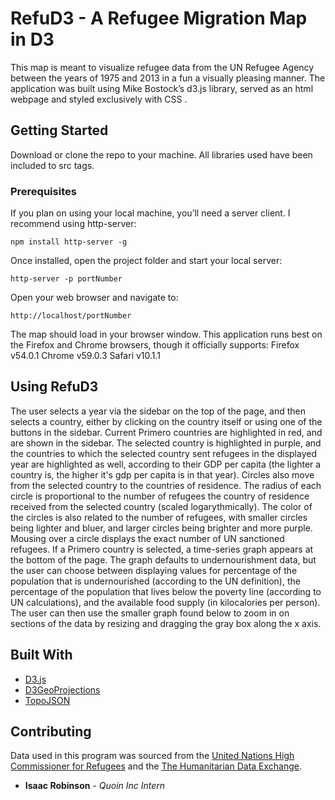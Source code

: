 # RefuD3 - A Refugee Migration Map in D3
This map is meant to visualize refugee data from the UN Refugee Agency between the years of 1975 and 2013 in a fun a visually pleasing manner. The application was built using Mike Bostock’s d3.js library, served as an html webpage and styled exclusively with CSS .

## Getting Started
Download or clone the repo to your machine. All libraries used have been included to src tags.

### Prerequisites
If you plan on using your local machine, you’ll need a server client. I recommend using http-server:

```
npm install http-server -g
```

Once installed, open the project folder and start your local server:

```
http-server -p portNumber
```
Open your web browser and navigate to:

```
http://localhost/portNumber
```

The map should load in your browser window. This application runs best on the Firefox and Chrome browsers, though it officially supports:
Firefox v54.0.1
Chrome v59.0.3
Safari v10.1.1

## Using RefuD3
The user selects a year via the sidebar on the top of the page, and then selects a country, either by clicking on the country itself or using one of the buttons in the sidebar. Current Primero countries are highlighted in red, and are shown in the sidebar. The selected country is highlighted in purple, and the countries to which the selected country sent refugees in the displayed year are highlighted as well, according to their GDP per capita (the lighter a country is, the higher it's gdp per capita is in that year). Circles also move from the selected country to the countries of residence. The radius of each circle is proportional to the number of refugees the country of residence received from the selected country (scaled logarythmically). The color of the circles is also related to the number of refugees, with smaller circles being lighter and bluer, and larger circles being brighter and more purple. 
Mousing over a circle displays the exact number of UN sanctioned refugees. If a Primero country is selected, a time-series graph appears at the bottom of the page. The graph defaults to undernourishment data, but the user can choose between displaying values for percentage of the population that is undernourished (according to the UN definition), the percentage of the population that lives below the poverty line (according to UN calculations), and the available food supply (in kilocalories per person). The user can then use the smaller graph found below to zoom in on sections of the data by resizing and dragging the gray box along the x axis.

## Built With
* [D3.js](https://github.com/d3/d3)
* [D3GeoProjections](https://github.com/d3/d3-geo-projection)
* [TopoJSON](https://github.com/topojson/topojson) 

## Contributing
Data used in this program was sourced from the [United Nations High Commissioner for Refugees](http://www.unhcr.org/) and the [The Humanitarian Data Exchange](https://data.humdata.org/).

* **Isaac Robinson** - *Quoin Inc Intern* 
